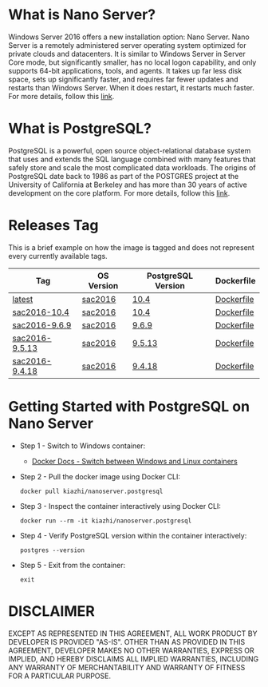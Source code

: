 # What is Nano Server?

Windows Server 2016 offers a new installation option: Nano Server. Nano Server is a remotely administered server operating system optimized for private clouds and datacenters. It is similar to Windows Server in Server Core mode, but significantly smaller, has no local logon capability, and only supports 64-bit applications, tools, and agents. It takes up far less disk space, sets up significantly faster, and requires far fewer updates and restarts than Windows Server. When it does restart, it restarts much faster. For more details, follow this [link](https://docs.microsoft.com/en-us/windows-server/get-started/getting-started-with-nano-server).

# What is PostgreSQL?

PostgreSQL is a powerful, open source object-relational database system that uses and extends the SQL language combined with many features that safely store and scale the most complicated data workloads. The origins of PostgreSQL date back to 1986 as part of the POSTGRES project at the University of California at Berkeley and has more than 30 years of active development on the core platform. For more details, follow this [link](https://www.postgresql.org/about/).

# Releases Tag

This is a brief example on how the image is tagged and does not represent every currently available tags.

| Tag | OS Version | PostgreSQL Version | Dockerfile |
| -- | -- | -- | -- |
| [latest](https://hub.docker.com/r/kiazhi/nanoserver.postgresql/tags/) | [sac2016](https://hub.docker.com/r/microsoft/nanoserver/) | [10.4](https://www.enterprisedb.com/download-postgresql-binaries) | [Dockerfile](https://github.com/kiazhi/Windows-Containers/tree/master/dockerfiles/nanoserver/postgresql/sac2016-10.4/Dockerfile) |
| [sac2016-10.4](https://hub.docker.com/r/kiazhi/nanoserver.postgresql/tags/) | [sac2016](https://hub.docker.com/r/microsoft/nanoserver/) | [10.4](https://www.enterprisedb.com/download-postgresql-binaries) | [Dockerfile](https://github.com/kiazhi/Windows-Containers/tree/master/dockerfiles/nanoserver/postgresql/sac2016-10.4/Dockerfile) |
| [sac2016-9.6.9](https://hub.docker.com/r/kiazhi/nanoserver.postgresql/tags/) | [sac2016](https://hub.docker.com/r/microsoft/nanoserver/) | [9.6.9](https://www.enterprisedb.com/download-postgresql-binaries) | [Dockerfile](https://github.com/kiazhi/Windows-Containers/tree/master/dockerfiles/nanoserver/postgresql/sac2016-9.6.9/Dockerfile) |
| [sac2016-9.5.13](https://hub.docker.com/r/kiazhi/nanoserver.postgresql/tags/) | [sac2016](https://hub.docker.com/r/microsoft/nanoserver/) | [9.5.13](https://www.enterprisedb.com/download-postgresql-binaries) | [Dockerfile](https://github.com/kiazhi/Windows-Containers/tree/master/dockerfiles/nanoserver/postgresql/sac2016-9.5.13/Dockerfile) |
| [sac2016-9.4.18](https://hub.docker.com/r/kiazhi/nanoserver.postgresql/tags/) | [sac2016](https://hub.docker.com/r/microsoft/nanoserver/) | [9.4.18](https://www.enterprisedb.com/download-postgresql-binaries) | [Dockerfile](https://github.com/kiazhi/Windows-Containers/tree/master/dockerfiles/nanoserver/postgresql/sac2016-9.4.18/Dockerfile) |

# Getting Started with PostgreSQL on Nano Server

- Step 1 - Switch to Windows container:
    - [Docker Docs - Switch between Windows and Linux containers](https://docs.docker.com/docker-for-windows/#switch-between-windows-and-linux-containers)


- Step 2 - Pull the docker image using Docker CLI:

    ```shell
    docker pull kiazhi/nanoserver.postgresql
    ```


- Step 3 - Inspect the container interactively using Docker CLI:

    ```shell
    docker run --rm -it kiazhi/nanoserver.postgresql
    ```


- Step 4 - Verify PostgreSQL version within the container interactively:

    ```shell
    postgres --version
    ```


- Step 5 - Exit from the container:

    ```shell
    exit
    ```


# DISCLAIMER

EXCEPT AS REPRESENTED IN THIS AGREEMENT, ALL WORK PRODUCT BY DEVELOPER IS PROVIDED "AS-IS". OTHER THAN AS PROVIDED IN THIS AGREEMENT, DEVELOPER MAKES NO OTHER WARRANTIES, EXPRESS OR IMPLIED, AND HEREBY DISCLAIMS ALL IMPLIED WARRANTIES, INCLUDING ANY WARRANTY OF MERCHANTABILITY AND WARRANTY OF FITNESS FOR A PARTICULAR PURPOSE.
